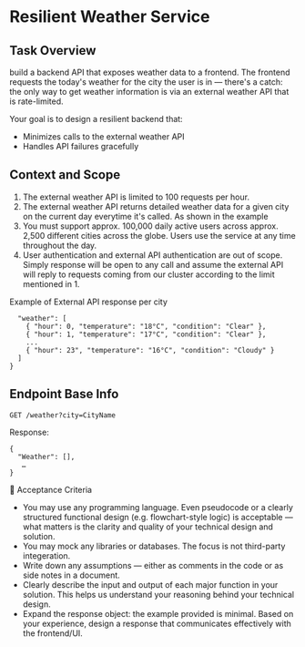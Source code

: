 

# Resilient Weather Service
## Task Overview
build a backend API that exposes weather data to a frontend. The frontend requests the today's weather for the city the user is in — there's a catch: the only way to get weather information is via an external weather API that is rate-limited.

Your goal is to design a resilient backend that:
- Minimizes calls to the external weather API
- Handles API failures gracefully


## Context and Scope
1. The external weather API is limited to 100 requests per hour.
2. The external weather API returns detailed weather data for a given city on the current day everytime it's called. As shown in the example
3. You must support approx. 100,000 daily active users across approx. 2,500 different cities across the globe. Users use the service at any time throughout the day.
4. User authentication and external API authentication are out of scope. Simply response will be open to any call  and assume the external API will reply to requests coming from our cluster according to the limit mentioned in 1.


Example of External API response per city 

```{
  "weather": [
    { "hour": 0, "temperature": "18°C", "condition": "Clear" },
    { "hour": 1, "temperature": "17°C", "condition": "Clear" },
    ...
    { "hour": 23", "temperature": "16°C", "condition": "Cloudy" }
  ]
}
```



## Endpoint Base Info

``` GET /weather?city=CityName ```


Response:
```
{
  "Weather": [],
   …
}
```
  


🧪 Acceptance Criteria
- You may use any programming language. Even pseudocode or a clearly structured functional design (e.g. flowchart-style logic) is acceptable — what matters is the clarity and quality of your technical design and solution.
- You may mock any libraries or databases. The focus is not third-party integeration.
- Write down any assumptions — either as comments in the code or as side notes in a document.
- Clearly describe the input and output of each major function in your solution. This helps us understand your reasoning behind your technical design.
- Expand the response object: the example provided is minimal. Based on your experience, design a response that communicates effectively with the frontend/UI.



